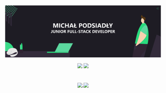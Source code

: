 [![Social banner for Jokurale](https://github.com/Jokurale/Jokurale/raw/main/header-banner--optimized.svg)](https://sdly.pl)
<div align="center">
<a>
  <img align="center" src="https://github-readme-stats.vercel.app/api?username=jokurale&count_private=true&show_icons=true&title_color=FFFFFF&bg_color=1e1c24&icon_color=473d54&text_color=2adb7e&hide_border=true" />
</a>

<a>
  <img align="center" src="https://github-readme-stats.vercel.app/api/top-langs/?username=jokurale&hide=html&layout=compact&title_color=FFFFFF&bg_color=1e1c24&icon_color=473d54&text_color=2adb7e&hide_border=true" />
</a>
</div>

&nbsp;&nbsp;&nbsp;&nbsp;&nbsp;&nbsp;

<div align="center">
  <a href="mailto:podsiadly.michal@protonmail.com">
    <img align="center" src="https://img.shields.io/badge/-podsiadly.michal%40protonmail.com-%232ADB7E?style=for-the-badge&logo=ProtonMail&logoColor=%23ffffff" />
  </a>

  <a href="mailto:podsiadly.michal.0@gmail.com">
    <img align="center" src="https://img.shields.io/badge/-podsiadly.michal.0%40gmail.com-%232ADB7E?style=for-the-badge&logo=gmail&logoColor=%23ffffff" />
  </a>
</div>
